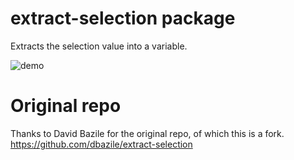 # extract-selection package

Extracts the selection value into a variable.

![demo](https://raw.githubusercontent.com/dbazile/extract-selection/master/demo.gif)

# Original repo
Thanks to David Bazile for the original repo, of which this is a fork.
https://github.com/dbazile/extract-selection
